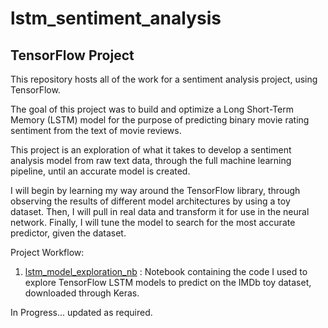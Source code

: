 lstm_sentiment_analysis
=============================

TensorFlow Project
----------------------

This repository hosts all of the work for a sentiment analysis project, using TensorFlow.

The goal of this project was to build and optimize a Long Short-Term Memory (LSTM) model for the purpose of predicting binary movie rating sentiment from the text of movie reviews.

This project is an exploration of what it takes to develop a sentiment analysis model from raw text data, through the full machine learning pipeline, until an accurate model is created.

I will begin by learning my way around the TensorFlow library, through observing the results of different model architectures by using a toy dataset. Then, I will pull in real data and transform it for use in the neural network. Finally, I will tune the model to search for the most accurate predictor, given the dataset.

Project Workflow:

1. [lstm_model_exploration_nb](https://github.com/christianspybrook/lstm_sentiment_analysis/tree/master/lstm_model_exploration/lstm_model_exploration_nb)
: Notebook containing the code I used to explore TensorFlow LSTM models to predict on the IMDb toy dataset, downloaded through Keras.

In Progress...
	updated as required.